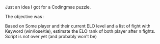 Just an idea I got for a Codingmae puzzle.

The objective was :

Based on Some player and their current ELO level and a list of fight with Keyword (win/lose/tie), estimate the ELO rank of both player after n fights.
Script is not over yet (and probably won't be)